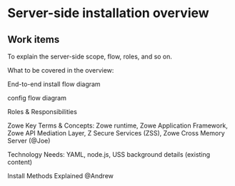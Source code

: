 # Server-side installation overview

## Work items

To explain the server-side scope, flow, roles, and so on.

What to be covered in the overview:

End-to-end install flow diagram 

config flow diagram

Roles & Responsibilities

Zowe Key Terms & Concepts: Zowe runtime, Zowe Application Framework, Zowe API Mediation Layer, Z Secure Services (ZSS), Zowe Cross Memory Server (@Joe)

Technology Needs: YAML, node.js, USS background details (existing content)

Install Methods Explained @Andrew